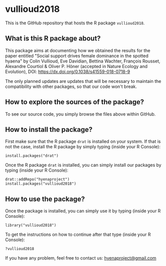 # vullioud2018

This is the GitHub repository that hosts the R package ```vullioud2018```.


## What is this R package about?

This package aims at documenting how we obtained the
results for the paper entitled "Social support drives female dominance in the spotted hyaena" by Colin Vullioud,
Eve Davidian, Bettina Wachter, François Rousset, Alexandre Courtiol & Oliver P. Höner (accepted in Nature Ecology and Evolution),
DOI: https://dx.doi.org/0.1038/s41559-018-0718-9

The only planned updates are updates that will be necessary to maintain the compatibility with other packages, so that our code won't break.


## How to explore the sources of the package?

To see our source code, you simply browse the files above within GitHub.


## How to install the package?

First make sure that the R package ```drat``` is installed on your system.
If that is not the case, install the R package by simply typing (inside your R Console):

```{r}
install.packages("drat")
```

Once the R package ```drat``` is installed, you can simply install our packages by typing (inside your R Console):

```{r}
drat::addRepo("hyenaproject")
install.packages("vullioud2018")
```


## How to use the package?

Once the package is installed, you can simply use it by typing (inside your R Console):

```{r}
library("vullioud2018")
```

To get the instructions on how to continue after that type (inside your R Console):
```{r}
?vullioud2018
```

If you have any problem, feel free to contact us: hyenaproject@gmail.com
